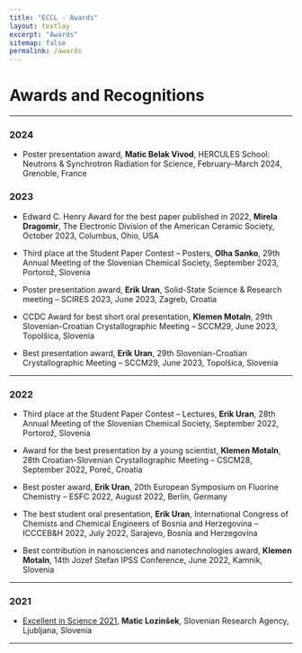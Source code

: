 ```yaml
---
title: "ECCL - Awards"
layout: textlay
excerpt: "Awards"
sitemap: false
permalink: /awards
---
```


# Awards and Recognitions

<hr>

### 2024

- Poster presentation award, <b>Matic Belak Vivod</b>, HERCULES School: Neutrons & Synchrotron Radiation for Science, February–March 2024, Grenoble, France


### 2023

- Edward C. Henry Award for the best paper published in 2022, <b>Mirela Dragomir</b>, The Electronic Division of the American Ceramic Society, October 2023, Columbus, Ohio, USA

- Third place at the Student Paper Contest – Posters, <b>Olha Sanko</b>, 29th Annual Meeting of the Slovenian Chemical Society, September 2023, Portorož, Slovenia

- Poster presentation award, <b>Erik Uran</b>, Solid-State Science & Research meeting – SCIRES 2023, June 2023, Zagreb, Croatia

- CCDC Award for best short oral presentation, <b>Klemen Motaln</b>, 29th Slovenian-Croatian Crystallographic Meeting – SCCM29, June 2023, Topolšica, Slovenia

- Best presentation award, <b>Erik Uran</b>, 29th Slovenian-Croatian Crystallographic Meeting – SCCM29, June 2023, Topolšica, Slovenia

<hr>

### 2022

- Third place at the Student Paper Contest – Lectures, <b>Erik Uran</b>, 28th Annual Meeting of the Slovenian Chemical Society, September 2022, Portorož, Slovenia

- Award for the best presentation by a young scientist, <b>Klemen Motaln</b>, 28th Croatian-Slovenian Crystallographic Meeting – CSCM28, September 2022, Poreč, Croatia

- Best poster award, <b>Erik Uran</b>, 20th European Symposium on Fluorine Chemistry – ESFC 2022, August 2022, Berlin, Germany

- The best student oral presentation, <b>Erik Uran</b>, International Congress of Chemists and Chemical Engineers of Bosnia and Herzegovina – ICCCEB&H 2022, July 2022, Sarajevo, Bosnia and Herzegovina

- Best contribution in nanosciences and nanotechnologies award, <b>Klemen Motaln</b>, 14th Jozef Stefan IPSS Conference, June 2022, Kamnik, Slovenia

<hr>

### 2021

- [Excellent in Science 2021](http://www.aris-rs.si/en/gradivo/dokum/inc/22/LP-ARRS-2021-ENG.pdf), <b>Matic Lozinšek</b>, Slovenian Research Agency, Ljubljana, Slovenia

<hr>

<br>
<br>
